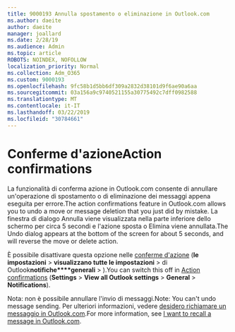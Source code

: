 ```yaml
---
title: 9000193 Annulla spostamento o eliminazione in Outlook.com
ms.author: daeite
author: daeite
manager: joallard
ms.date: 2/28/19
ms.audience: Admin
ms.topic: article
ROBOTS: NOINDEX, NOFOLLOW
localization_priority: Normal
ms.collection: Adm_O365
ms.custom: 9000193
ms.openlocfilehash: 9fc58b1d5bb6df309a2832d38101d9f6ae90a6aa
ms.sourcegitcommit: 03a156a9c9740521155a30775492c7dff0982588
ms.translationtype: MT
ms.contentlocale: it-IT
ms.lasthandoff: 03/22/2019
ms.locfileid: "30784661"
---
```

# <a name="action-confirmations"></a><span data-ttu-id="e2f73-102">Conferme d'azione</span><span class="sxs-lookup"><span data-stu-id="e2f73-102">Action confirmations</span></span>

<span data-ttu-id="e2f73-103">La funzionalità di conferma azione in Outlook.com consente di annullare un'operazione di spostamento o di eliminazione dei messaggi appena eseguita per errore.</span><span class="sxs-lookup"><span data-stu-id="e2f73-103">The action confirmations feature in Outlook.com allows you to undo a move or message deletion that you just did by mistake.</span></span> <span data-ttu-id="e2f73-104">La finestra di dialogo Annulla viene visualizzata nella parte inferiore dello schermo per circa 5 secondi e l'azione sposta o Elimina viene annullata.</span><span class="sxs-lookup"><span data-stu-id="e2f73-104">The Undo dialog appears at the bottom of the screen for about 5 seconds, and will reverse the move or delete action.</span></span>

<span data-ttu-id="e2f73-105">È possibile disattivare questa opzione nelle [conferme d'azione](https://outlook.live.com/mail/options/general/notifications) (**le impostazioni** > **visualizzano tutte le impostazioni** > di Outlook**notifiche\*\*\*\*generali** > ).</span><span class="sxs-lookup"><span data-stu-id="e2f73-105">You can switch this off in [Action confirmations](https://outlook.live.com/mail/options/general/notifications) (**Settings** > **View all Outlook settings** > **General** > **Notifications**).</span></span>

<span data-ttu-id="e2f73-106">Nota: non è possibile annullare l'invio di messaggi.</span><span class="sxs-lookup"><span data-stu-id="e2f73-106">Note: You can't undo message sending.</span></span> <span data-ttu-id="e2f73-107">Per ulteriori informazioni, vedere [desidero richiamare un messaggio in Outlook.com](https://support.office.com/article/c069ddde-5282-4085-8f4c-d7b133324f8a).</span><span class="sxs-lookup"><span data-stu-id="e2f73-107">For more information, see [I want to recall a message in Outlook.com](https://support.office.com/article/c069ddde-5282-4085-8f4c-d7b133324f8a).</span></span>